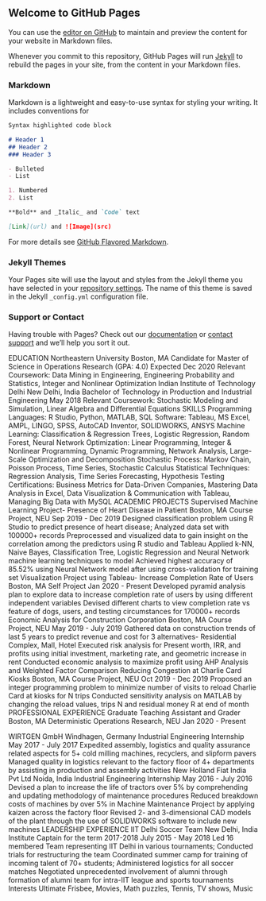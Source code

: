 ## Welcome to GitHub Pages

You can use the [editor on GitHub](https://github.com/psamria/Supervised-Machine-Learning-Project--Presence-of-Heart-Disease-in-Patient-/edit/master/index.md) to maintain and preview the content for your website in Markdown files.

Whenever you commit to this repository, GitHub Pages will run [Jekyll](https://jekyllrb.com/) to rebuild the pages in your site, from the content in your Markdown files.

### Markdown

Markdown is a lightweight and easy-to-use syntax for styling your writing. It includes conventions for

```markdown
Syntax highlighted code block

# Header 1
## Header 2
### Header 3

- Bulleted
- List

1. Numbered
2. List

**Bold** and _Italic_ and `Code` text

[Link](url) and ![Image](src)
```

For more details see [GitHub Flavored Markdown](https://guides.github.com/features/mastering-markdown/).

### Jekyll Themes

Your Pages site will use the layout and styles from the Jekyll theme you have selected in your [repository settings](https://github.com/psamria/Supervised-Machine-Learning-Project--Presence-of-Heart-Disease-in-Patient-/settings). The name of this theme is saved in the Jekyll `_config.yml` configuration file.

### Support or Contact

Having trouble with Pages? Check out our [documentation](https://help.github.com/categories/github-pages-basics/) or [contact support](https://github.com/contact) and we’ll help you sort it out.

EDUCATION
Northeastern University                                                                                                                                     	              Boston, MA
Candidate for Master of Science in Operations Research (GPA: 4.0)                                                                                 Expected Dec 2020
Relevant Coursework: Data Mining in Engineering, Engineering Probability and Statistics, Integer and Nonlinear Optimization
Indian Institute of Technology Delhi	                                                                              	                            	     New Delhi, India
Bachelor of Technology in Production and Industrial Engineering                                                            	        	                  May 2018
Relevant Coursework: Stochastic Modeling and Simulation, Linear Algebra and Differential Equations 
SKILLS
Programming Languages: R Studio, Python, MATLAB, SQL
Software: Tableau, MS Excel, AMPL, LINGO, SPSS, AutoCAD Inventor, SOLIDWORKS, ANSYS
Machine Learning: Classification & Regression Trees, Logistic Regression, Random Forest, Neural Network
Optimization: Linear Programming, Integer & Nonlinear Programming, Dynamic Programming, Network Analysis, Large-Scale Optimization and Decomposition
Stochastic Process: Markov Chain, Poisson Process, Time Series, Stochastic Calculus
Statistical Techniques: Regression Analysis, Time Series Forecasting, Hypothesis Testing
Certifications: Business Metrics for Data-Driven Companies, Mastering Data Analysis in Excel, Data Visualization & Communication with Tableau, Managing Big Data with MySQL
ACADEMIC PROJECTS
Supervised Machine Learning Project- Presence of Heart Disease in Patient	 				              Boston, MA
Course Project, NEU										         	 Sep 2019 - Dec 2019
Designed classification problem using R Studio to predict presence of heart disease; Analyzed data set with 100000+ records
Preprocessed and visualized data to gain insight on the correlation among the predictors using R studio and Tableau
Applied k-NN, Naive Bayes, Classification Tree, Logistic Regression and Neural Network machine learning techniques to model
Achieved highest accuracy of 85.52% using Neural Network model after using cross-validation for training set
Visualization Project using Tableau- Increase Completion Rate of Users					              Boston, MA
Self Project												    Jan 2020 - Present
Developed pyramid analysis plan to explore data to increase completion rate of users by using different independent variables
Devised different charts to view completion rate vs feature of dogs, users, and testing circumstances for 170000+ records
Economic Analysis for Construction Corporation							        	              Boston, MA
Course Project, NEU										             May 2019 - July 2019
Gathered data on construction trends of last 5 years to predict revenue and cost for 3 alternatives- Residential Complex, Mall, Hotel
Executed risk analysis for Present worth, IRR, and profits using initial investment, marketing rate, and geometric increase in rent
Conducted economic analysis to maximize profit using AHP Analysis and Weighted Factor Comparison
Reducing Congestion at Charlie Card Kiosks	  							              Boston, MA
Course Project, NEU										         	 Oct 2019 - Dec 2019
Proposed an integer programming problem to minimize number of visits to reload Charlie Card at kiosks for N trips 
Conducted sensitivity analysis on MATLAB by changing the reload values, trips N and residual money R at end of month
PROFESSIONAL EXPERIENCE
Graduate Teaching Assistant and Grader									              Boston, MA
Deterministic Operations Research, NEU									    Jan 2020 - Present


WIRTGEN GmbH                                                                                                                             	 	           Windhagen, Germany 
Industrial Engineering Internship                                                                                                                                    May 2017 - July 2017
Expedited assembly, logistics and quality assurance related aspects for 5+  cold milling machines, recyclers, and slipform pavers
Managed quality in logistics relevant to the factory floor of 4+ departments by assisting in production and assembly activities 
New Holland Fiat India Pvt Ltd                                                                                         			    	             Noida, India 
Industrial Engineering Internship                                                                                           		             May 2016 - July 2016
Devised a plan to increase the life of tractors over 5% by comprehending and updating methodology of maintenance procedures
Reduced breakdown costs of machines by over 5% in Machine Maintenance Project by applying kaizen across the factory floor
Revised 2- and 3-dimensional CAD models of the plant through the use of SOLIDWORKS software to include new machines
LEADERSHIP EXPERIENCE
IIT Delhi Soccer Team                                                                                                  		          		     New Delhi, India
Institute Captain for the term 2017-2018                                                                                	    	             July 2015 - May 2018
Led 16 membered Team representing IIT Delhi in various tournaments; Conducted trials for restructuring the team
Coordinated summer camp for training of incoming talent of 70+ students; Administered logistics for all soccer matches
Negotiated unprecedented involvement of alumni through formation of alumni team for intra-IIT league and sports tournaments
Interests
Ultimate Frisbee, Movies, Math puzzles, Tennis, TV shows, Music
